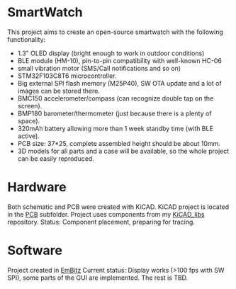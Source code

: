 # SmartWatch
This project aims to create an open-source smartwatch with the following functionality:
- 1.3" OLED display (bright enough to work in outdoor conditions)
- BLE module (HM-10), pin-to-pin compatibility with well-known HC-06
- small vibration motor (SMS/Call notifications and so on)
- STM32F103C8T6 microcontroller.
- Big external SPI flash memory (M25P40), SW OTA update and a lot of images can be stored there.
- BMC150 accelerometer/compass (can recognize double tap on the screen).
- BMP180 barometer/thermometer (just because there is a plenty of space).
- 320mAh battery allowing more than 1 week standby time (with BLE active).
- PCB size: 37*25, complete assembled height should be about 10mm.
- 3D models for all parts and a case will be available, so the whole project can be easily reproduced.

# Hardware
Both schematic and PCB were created with KiCAD. KiCAD project is located in the [PCB](./PCB) subfolder. Project uses components from my [KiCAD_libs](https://github.com/Sl-Alex/KiCAD_libs) repository.
Status: Component placement, preparing for tracing.

# Software
Project created in [EmBitz](http://www.emblocks.org/web/)
Current status: Display works (>100 fps with SW SPI), some parts of the GUI are implemented. The rest is TBD.